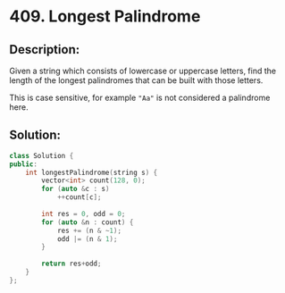 # 409. Longest Palindrome

## Description:

Given a string which consists of lowercase or uppercase letters, find the length of the longest palindromes that can be built with those letters.

This is case sensitive, for example `"Aa"` is not considered a palindrome here.

## Solution:

```c++
class Solution {
public:
    int longestPalindrome(string s) {
        vector<int> count(128, 0);
        for (auto &c : s)
            ++count[c];
        
        int res = 0, odd = 0;
        for (auto &n : count) {
            res += (n & ~1);
            odd |= (n & 1);
        }
        
        return res+odd;
    }
};
```

<!-- remark：

-  -->
